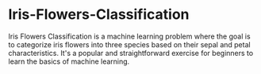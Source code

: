 # Iris-Flowers-Classification
Iris Flowers Classification is a machine learning problem where the goal is to categorize iris flowers into three species based on their sepal and petal characteristics. It's a popular and straightforward exercise for beginners to learn the basics of machine learning.
